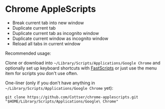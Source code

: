 # Chrome AppleScripts

* Break current tab into new window
* Duplicate current tab
* Duplicate current tab as incognito window
* Duplicate current window as incognito window
* Reload all tabs in current window

Recommended usage:

Clone or download into `~/Library/Scripts/Applications/Google Chrome` and optionally set up keyboard shortcuts with [FastScripts](http://www.red-sweater.com/fastscripts/) or just use the menu item for scripts you don't use often.

One-liner (only if you don't have anything in `~/Library/Scripts/Applications/Google Chrome` yet):

    git clone https://github.com/Cottser/chrome-applescripts.git "$HOME/Library/Scripts/Applications/Google\ Chrome"
